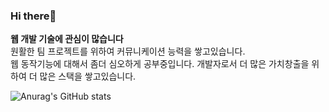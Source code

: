 ### Hi there👋

**웹 개발 기술에 관심이 많습니다**  
원활한 팀 프로젝트를 위하여 커뮤니케이션 능력을 쌓고있습니다.  
웹 동작기능에 대해서 좀더 심오하게 공부중입니다.
개발자로서 더 많은 가치창출을 위하여 더 많은 스택을 쌓고있습니다.  

![Anurag's GitHub stats](https://github-readme-stats.vercel.app/api?username=KIMHUEMANG&show_icons=true&theme=github_dark)

<!--
**KIMHUEMANG/Kimhuemang** is a ✨ _special_ ✨ repository because its `README.md` (this file) appears on your GitHub profile.

Here are some ideas to get you started:

- 🔭 I’m currently working on ...
- 🌱 I’m currently learning ...
- 👯 I’m looking to collaborate on ...
- 🤔 I’m looking for help with ...
- 💬 Ask me about ...
- 📫 How to reach me: ...
- 😄 Pronouns: ...
- ⚡ Fun fact: ...
-->
